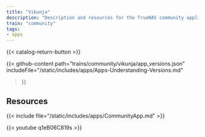 ```yaml
---
title: "Vikunja"
description: "Description and resources for the TrueNAS community application called Vikunja."
train: "community"
tags:
- apps
---
```


{{< catalog-return-button >}}

{{< github-content 
    path="trains/community/vikunja/app_versions.json"
	includeFile="/static/includes/apps/Apps-Understanding-Versions.md"
>}}

## Resources

{{< include file="/static/includes/apps/CommunityApp.md" >}}

<!-- {{< include file="/static/includes/apps/CommunityPleaseExpand.md" >}} -->

<div class="docs-sections">

{{< youtube q1eB06C819s >}}

</div>

